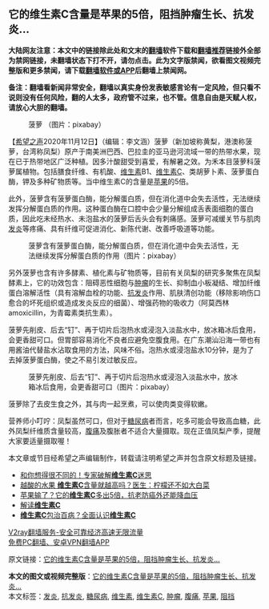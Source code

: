  <h2>它的维生素C含量是苹果的5倍，阻挡肿瘤生长、抗发炎...</h2> <p class="notice"><b>大陆网友注意：本文中的链接除此处和文末的<a href="https://github.com/bannedbook/fanqiang" >翻墙</a>软件下载和<a href="https://github.com/killgcd/justmysocks/blob/master/README.md">翻墙推荐</a>链接外全部为禁网链接，未翻墙状态下打不开，请勿点击。此为文字版禁闻，欲看图文视频完整版和更多禁闻，请下载<a href="https://github.com/bannedbook/fanqiang">翻墙软件或APP</a>后翻墙上禁闻网。</p><p>备注：翻墙看新闻非常安全，翻墙以真实身份发表敏感言论有一定风险，但只看不说则没有任何风险，翻的人太多，政府管不过来，也不管。信息自由是天赋人权，请放心大胆的翻墙。</b></p>  <div class="entry"> <figure><figcaption>菠萝   （图片：pixabay）</figcaption></figure> <p>【<span class='wp_keywordlink_affiliate'><a href="https://www.soundofhope.org" title="希望之声" target="_blank">希望之声</a></span>2020年11月12日】（编辑：李文涵）菠萝（新加坡称黄梨，港澳称菠萝，台湾称凤梨）原产于南美洲巴西、巴拉圭的亚马逊河流域一带的热带水果，现在已于热带地区广泛种植。因多汁酸甜受到喜爱，有解暑之效。为禾本目菠萝科菠萝属植物。包括膳食纤维、有机酸、<a href="https://www.bannedbook.org/bnews/tag/%E7%BB%B4%E7%94%9F%E7%B4%A0/" class="st_tag internal_tag" rel="tag" title="标签 维生素 下的日志">维生素</a>B1、<a href="https://www.bannedbook.org/bnews/tag/%E7%BB%B4%E7%94%9F%E7%B4%A0C/" class="st_tag internal_tag" rel="tag" title="标签 维生素C 下的日志">维生素C</a>、类胡萝卜素、菠萝蛋白酶，钾及多种矿物质等。当中维生素C的含量是<a href="https://www.bannedbook.org/bnews/tag/%e8%8b%b9%e6%9e%9c/" class="st_tag internal_tag" rel="tag" title="标签 苹果 下的日志">苹果</a>的5倍。</p> <p>此外，菠萝含有菠萝蛋白酶，能分解蛋白质，但在消化道中会失去活性，无法继续发挥分解蛋白质的作用。这种蛋白酶在口腔中会少量分解组成舌表面细胞的蛋白质，因此吃未经热水、未泡盐水的菠萝后舌头会有刺痛感。菠萝可减缓关节与肌肉<a href="https://www.bannedbook.org/bnews/tag/%E5%8F%91%E7%82%8E/" class="st_tag internal_tag" rel="tag" title="标签 发炎 下的日志">发炎</a>等疼痛、具有纤维可促进消化、新陈代谢、改善呼吸道等功能。</p>  <figure><figcaption>菠萝含有菠萝蛋白酶，能分解蛋白质，但在消化道中会失去活性，无法继续发挥分解蛋白质的作用（图片：pixabay）</figcaption></figure> <p>另外菠萝也含有许多酵素、植化素与矿物质等，目前有关凤梨的研究多聚焦在凤梨酵素上，它的功效包含：阻碍恶性细胞与<a href="https://www.bannedbook.org/bnews/tag/%e8%82%bf%e7%98%a4/" class="st_tag internal_tag" rel="tag" title="标签 肿瘤 下的日志">肿瘤</a>的生长、抑制血小板凝结、增加纤维蛋白溶解活性（具有溶解血栓的功能、<a href="https://www.bannedbook.org/bnews/tag/%E6%8A%97%E5%8F%91%E7%82%8E/" class="st_tag internal_tag" rel="tag" title="标签 抗发炎 下的日志">抗发炎</a>作用、肌肤清创功能（移除影响伤口愈合的坏死组织或造成发炎反应的细菌）、增强药物的吸收力（阿莫西林amoxicillin，为青霉素类抗生素）。</p> <p>菠萝先削皮、后去“钉”、再于切片后泡热水或浸泡入淡盐水中，放冰箱冰后食用，会更香甜可口。但胃部容易消化不良者应避免空腹食用。在广东潮汕沿海一带也有用酱油代替盐水沾取食用的方法，风味不俗。泡热水或浸泡盐水10分钟，是为了去掉菠萝蛋白酶，使之不易引发过敏反应。</p>  <figure><figcaption>菠萝先削皮、后去“钉”、再于切片后泡热水或浸泡入淡盐水中，放冰箱冰后食用，会更香甜可口（图片：pixabay）</figcaption></figure> <p>菠萝除了去皮生食之外，其与肉一起烹煮，可以使肉类变得软嫩。</p> <p>营养师小叮咛：凤梨虽然可口，但对于<a href="https://www.bannedbook.org/bnews/tag/%e7%b3%96%e5%b0%bf%e7%97%85/" class="st_tag internal_tag" rel="tag" title="标签 糖尿病 下的日志">糖尿病</a>者而言，吃多可能会导致高血糖，此外凤梨纤维质含量较高，<a href="https://www.bannedbook.org/bnews/tag/%e8%85%b9%e7%97%9b/" class="st_tag internal_tag" rel="tag" title="标签 腹痛 下的日志">腹痛</a>及腹胀者不适合大量摄取。现在正值凤梨产季，提醒大家要适量摄取喔！</p>  <p>本文章或节目经希望之声编辑制作，转载请注明希望之声并包含原文标题及链接。</p> <ul class='op-related-articles' title='相关阅读'> <li><a href='https://www.bannedbook.org/bnews/comments/20201030/1422831.html' target='_blank'>和你想得很不同的！专家破解<b>维生素C</b>迷思</a></li> <li><a href='https://www.bannedbook.org/bnews/health/20200921/1400186.html' target='_blank'>越酸的水果 <b>维生素C</b>含量就越高吗？医生：柠檬还不如大白菜</a></li> <li><a href='https://www.bannedbook.org/bnews/comments/20200908/1393060.html' target='_blank'>苹果输了？它的<b>维生素C</b>多出5倍，抗老防癌外还能降血压</a></li> <li><a href='https://www.bannedbook.org/bnews/comments/20200827/1386658.html' target='_blank'>解读<b>维生素C</b></a></li> <li><a href='https://www.bannedbook.org/bnews/health/20200825/1385445.html' target='_blank'><b>维生素C</b>包治百病？全面认识<b>维生素C</b></a></li> </ul> <p class="texttj"> <a href="https://www.bannedbook.org/forum23/topic22702.html" target="_blank">V2ray翻墙服务-安全可靠经济高速无限流量</a><br/> <a href="https://github.com/bannedbook/fanqiang/wiki/%E7%A6%81%E9%97%BB%E7%BD%91%E5%AE%89%E5%8D%93%E7%BF%BB%E5%A2%99%E6%96%B0%E9%97%BBAPP" target="_blank">免费PC翻墙、安卓VPN翻墙APP</a></p><p>原文链接：<a class="src_link"  href="https://www.soundofhope.org/post/382234" target="_blank">它的维生素C含量是苹果的5倍，阻挡肿瘤生长、抗发炎&#8230;</a></p><a name='sharetosocial'></a>       <div><b>本文的图文或视频完整版</b>：<a href='https://www.bannedbook.org/bnews/comments/20201112/1429962.html'>它的维生素C含量是苹果的5倍，阻挡肿瘤生长、抗发炎&#8230;</a></div>  </div><!--END ENTRY--> <div class="postfooter"> <div>本文标签：<a href="https://www.bannedbook.org/bnews/tag/%E5%8F%91%E7%82%8E/" rel="tag">发炎</a>, <a href="https://www.bannedbook.org/bnews/tag/%E6%8A%97%E5%8F%91%E7%82%8E/" rel="tag">抗发炎</a>, <a href="https://www.bannedbook.org/bnews/tag/%e7%b3%96%e5%b0%bf%e7%97%85/" rel="tag">糖尿病</a>, <a href="https://www.bannedbook.org/bnews/tag/%E7%BB%B4%E7%94%9F%E7%B4%A0/" rel="tag">维生素</a>, <a href="https://www.bannedbook.org/bnews/tag/%E7%BB%B4%E7%94%9F%E7%B4%A0C/" rel="tag">维生素C</a>, <a href="https://www.bannedbook.org/bnews/tag/%e8%82%bf%e7%98%a4/" rel="tag">肿瘤</a>, <a href="https://www.bannedbook.org/bnews/tag/%e8%85%b9%e7%97%9b/" rel="tag">腹痛</a>, <a href="https://www.bannedbook.org/bnews/tag/%e8%8b%b9%e6%9e%9c/" rel="tag">苹果</a>, <a href="https://www.bannedbook.org/bnews/tag/%E9%98%BB%E6%8C%A1/" rel="tag">阻挡</a></div>  </div><!--END POSTFOOTER--> 